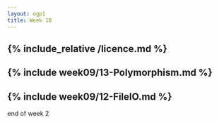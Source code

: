 ```yaml
---
layout: ogp1
title: Week 10
---
```

{% include_relative /licence.md %}
---
{% include week09/13-Polymorphism.md %}
---
{% include week09/12-FileIO.md %}
---
end of week 2